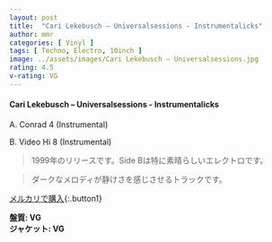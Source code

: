```yaml
---
layout: post
title:  "Cari Lekebusch – Universalsessions - Instrumentalicks"
author: mmr
categories: [ Vinyl ]
tags: [ Techno, Electro, 10inch ]
image: ../assets/images/Cari Lekebusch – Universalsessions.jpg
rating: 4.5
v-rating: VG
---
```


#### Cari Lekebusch – Universalsessions - Instrumentalicks


A. Conrad 4 (Instrumental)


B. Video Hi 8 (Instrumental)


> 1999年のリリースです。Side Bは特に素晴らしいエレクトロです。

> ダークなメロディが静けさを感じさせるトラックです。


[メルカリで購入](https://jp.mercari.com/item/m21088903450){:.button1}


<div class="mt-4 mb-4 d-flex align-items-center">
<strong class="mr-1">盤質: VG</strong>
</div>
<div class="mt-4 mb-4 d-flex align-items-center">
<strong class="mr-1">ジャケット: VG</strong>
</div>